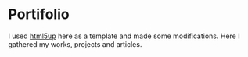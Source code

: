 # Portifolio

I used [html5up](https://html5up.net/solid-state) here as a template and made some modifications. Here I gathered my works, projects and articles.
